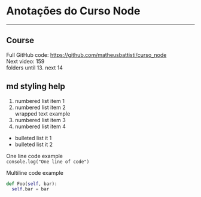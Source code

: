 # Anotações do Curso Node

---

## Course

Full GitHub code: https://github.com/matheusbattisti/curso_node \
Next video: 159 \
folders until 13. next 14

## md styling help

1.  numbered list item 1
1.  numbered list item 2\
    wrapped text example
1.  numbered list item 3
1.  numbered list item 4

- bulleted list it 1
- bulleted list it 2

One line code example \
`console.log("One line of code")`

Multiline code example

```python
def Foo(self, bar):
  self.bar = bar
```
